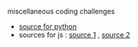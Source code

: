 miscellaneous coding challenges

  * [source for python](https://github.com/donnemartin/interactive-coding-challenges)
  * sources for js : [source 1](http://eloquentjavascript.net/index.html) , [source 2](http://shop.oreilly.com/product/0636920036272.do)
